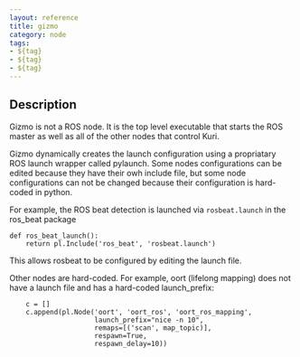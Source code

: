```yaml
---
layout: reference
title: gizmo
category: node
tags: 
- ${tag}
- ${tag}
- ${tag}
---
```


## Description
Gizmo is not a ROS node.  It is the top level executable that starts the ROS master as well 
as all of the other nodes that control Kuri.

Gizmo dynamically creates the launch configuration using a propriatary ROS launch wrapper
called pylaunch.  Some nodes configurations can be edited because they have their owh include
file, but some node configurations can not be changed because their configuration is hard-coded
in python.

For example, the ROS beat detection is launched via `rosbeat.launch` in the ros_beat package

```
def ros_beat_launch():
    return pl.Include('ros_beat', 'rosbeat.launch')

```

This allows rosbeat to be configured by editing the launch file.

Other nodes are hard-coded.  For example, oort (lifelong mapping) does not have a launch
file and has a hard-coded launch_prefix:

```
    c = []
    c.append(pl.Node('oort', 'oort_ros', 'oort_ros_mapping',
                     launch_prefix="nice -n 10",
                     remaps=[('scan', map_topic)],
                     respawn=True,
                     respawn_delay=10))
```
